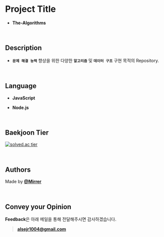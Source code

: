 # Project Title

- **The-Algorithms**


<br />

## Description

- **`문제 해결 능력`**  향상을 위한 다양한 **`알고리즘`** 및 **`데이터 구조`** 구현 목적의 Repository.

<br />


## Language

- **JavaScript**

- **Node.js**

<br />


## Baekjoon Tier

[![solved.ac tier](http://mazassumnida.wtf/api/v2/generate_badge?boj=alsejr1004)](https://solved.ac/alsejr1004)


<br />


## Authors

Made by [**@Mirrer**](https://www.instagram.com/mirrerlike_/)


<br />


## Convey your Opinion

**Feedback**은 아래 메일을 통해 전달해주시면 감사하겠습니다.

> [**alsejr1004@gmail.com**](mailto:alsejr1004@gmail.com)


<br />
